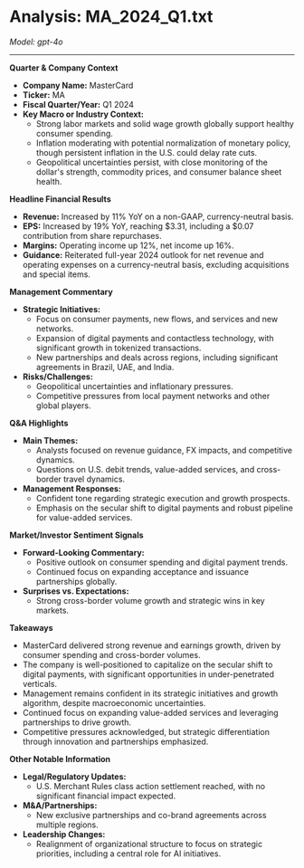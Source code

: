 # Analysis: MA_2024_Q1.txt

*Model: gpt-4o*

---

**Quarter & Company Context**

- **Company Name:** MasterCard
- **Ticker:** MA
- **Fiscal Quarter/Year:** Q1 2024
- **Key Macro or Industry Context:**
  - Strong labor markets and solid wage growth globally support healthy consumer spending.
  - Inflation moderating with potential normalization of monetary policy, though persistent inflation in the U.S. could delay rate cuts.
  - Geopolitical uncertainties persist, with close monitoring of the dollar's strength, commodity prices, and consumer balance sheet health.

**Headline Financial Results**

- **Revenue:** Increased by 11% YoY on a non-GAAP, currency-neutral basis.
- **EPS:** Increased by 19% YoY, reaching $3.31, including a $0.07 contribution from share repurchases.
- **Margins:** Operating income up 12%, net income up 16%.
- **Guidance:** Reiterated full-year 2024 outlook for net revenue and operating expenses on a currency-neutral basis, excluding acquisitions and special items.

**Management Commentary**

- **Strategic Initiatives:**
  - Focus on consumer payments, new flows, and services and new networks.
  - Expansion of digital payments and contactless technology, with significant growth in tokenized transactions.
  - New partnerships and deals across regions, including significant agreements in Brazil, UAE, and India.
- **Risks/Challenges:**
  - Geopolitical uncertainties and inflationary pressures.
  - Competitive pressures from local payment networks and other global players.

**Q&A Highlights**

- **Main Themes:**
  - Analysts focused on revenue guidance, FX impacts, and competitive dynamics.
  - Questions on U.S. debit trends, value-added services, and cross-border travel dynamics.
- **Management Responses:**
  - Confident tone regarding strategic execution and growth prospects.
  - Emphasis on the secular shift to digital payments and robust pipeline for value-added services.

**Market/Investor Sentiment Signals**

- **Forward-Looking Commentary:**
  - Positive outlook on consumer spending and digital payment trends.
  - Continued focus on expanding acceptance and issuance partnerships globally.
- **Surprises vs. Expectations:**
  - Strong cross-border volume growth and strategic wins in key markets.

**Takeaways**

- MasterCard delivered strong revenue and earnings growth, driven by consumer spending and cross-border volumes.
- The company is well-positioned to capitalize on the secular shift to digital payments, with significant opportunities in under-penetrated verticals.
- Management remains confident in its strategic initiatives and growth algorithm, despite macroeconomic uncertainties.
- Continued focus on expanding value-added services and leveraging partnerships to drive growth.
- Competitive pressures acknowledged, but strategic differentiation through innovation and partnerships emphasized.

**Other Notable Information**

- **Legal/Regulatory Updates:**
  - U.S. Merchant Rules class action settlement reached, with no significant financial impact expected.
- **M&A/Partnerships:**
  - New exclusive partnerships and co-brand agreements across multiple regions.
- **Leadership Changes:**
  - Realignment of organizational structure to focus on strategic priorities, including a central role for AI initiatives.